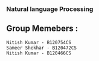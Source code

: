 ### Natural language Processing

## Group Memebers :
    Nitish Kumar - B120754CS
    Sameer Shekhar - B120472CS
    Nitish Kumar - B120466CS
